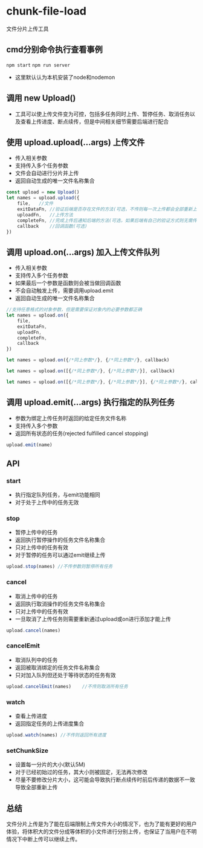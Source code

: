 # chunk-file-load

文件分片上传工具

## cmd分别命令执行查看事例
`npm start`
`npm run server`
* 这里默认认为本机安装了node和nodemon

## 调用 new Upload()

* 工具可以使上传文件变为可控，包括多任务同时上传、暂停任务、取消任务以及查看上传进度、断点续传，但是中间相关细节需要后端进行配合

## 使用 upload.upload(...args) 上传文件

* 传入相关参数
* 支持传入多个任务参数
* 文件会自动进行分片并上传
* 返回自动生成的唯一文件名称集合

``` js
const upload = new Upload()
let names = upload.upload({
    file,   //文件
    exitDataFn, //验证后端是否存在文件的方法(可选，不传则每一次上传都会全部重新上传)
    uploadFn,   //上传方法
    completeFn, //完成上传后通知后端的方法(可选，如果后端有自己的验证方式则无需传递)
    callback    //回调函数(可选)
})
```

## 调用 upload.on(...args) 加入上传文件队列

* 传入相关参数
* 支持传入多个任务参数
* 如果最后一个参数是函数则会被当做回调函数
* 不会自动触发上传，需要调用upload.emit
* 返回自动生成的唯一文件名称集合

```js
//支持任意格式的对象参数，但是需要保证对象内的必要参数都正确
let names = upload.on({
    file,   
    exitDataFn, 
    uploadFn,  
    completeFn,
    callback    
})

let names = upload.on({/*同上参数*/}, {/*同上参数*/}, callback)

let names = upload.on([{/*同上参数*/}, {/*同上参数*/}], callback)

let names = upload.on([{/*同上参数*/}, {/*同上参数*/}], {/*同上参数*/}, callback)
```

## 调用 upload.emit(...args) 执行指定的队列任务

* 参数为绑定上传任务时返回的给定任务文件名称
* 支持传入多个参数
* 返回所有状态的任务(rejected fulfilled cancel stopping)

```js
upload.emit(name)
```

## API

### start

* 执行指定队列任务，与emit功能相同
* 对于处于上传中的任务无效

### stop

* 暂停上传中的任务
* 返回执行暂停操作的任务文件名称集合
* 只对上传中的任务有效
* 对于暂停的任务可以通过emit继续上传

```js
upload.stop(names) //不传参数则暂停所有任务
```

### cancel

* 取消上传中的任务
* 返回执行取消操作的任务文件名称集合
* 只对上传中的任务有效
* 一旦取消了上传任务则需要重新通过upload或on进行添加才能上传

```js
upload.cancel(names)
```

### cancelEmit

* 取消队列中的任务
* 返回被取消绑定的任务文件名称集合
* 只对加入队列但还处于等待状态的任务有效

```js
upload.cancelEmit(names)    //不传则取消所有任务
```

### watch

* 查看上传进度
* 返回指定任务的上传进度集合

```js
upload.watch(names) //不传则返回所有进度
```

### setChunkSize

* 设置每一分片的大小(默认5M)
* 对于已经初始过的任务，其大小则被固定，无法再次修改
* 尽量不要修改分片大小，这可能会导致执行断点续传时前后传递的数据不一致导致全部重新上传


## 总结

文件分片上传是为了能在后端限制上传文件大小的情况下，也为了能有更好的用户体验，将体积大的文件分成等体积的小文件进行分别上传，也保证了当用户在不明情况下中断上传可以继续上传。